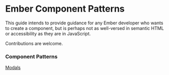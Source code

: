 # Ember Component Patterns

This guide intends to provide guidance for any Ember developer who wants to create a component, but is perhaps not as well-versed in semantic HTML or accessibility as they are in JavaScript. 

Contributions are welcome.

### Component Patterns

[Modals](modals.md)

